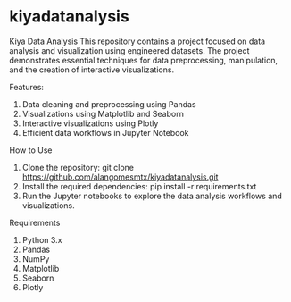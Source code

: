 # kiyadatanalysis

Kiya Data Analysis
This repository contains a project focused on data analysis and visualization using engineered datasets. The project demonstrates essential techniques for data preprocessing, manipulation, and the creation of interactive visualizations.

Features:
1. Data cleaning and preprocessing using Pandas
2. Visualizations using Matplotlib and Seaborn
3. Interactive visualizations using Plotly
4. Efficient data workflows in Jupyter Notebook

How to Use
1. Clone the repository:
    git clone https://github.com/alangomesmtx/kiyadatanalysis.git
2. Install the required dependencies:
    pip install -r requirements.txt
3. Run the Jupyter notebooks to explore the data analysis workflows and visualizations.

Requirements
1. Python 3.x
2. Pandas
3. NumPy
4. Matplotlib
5. Seaborn
6. Plotly
